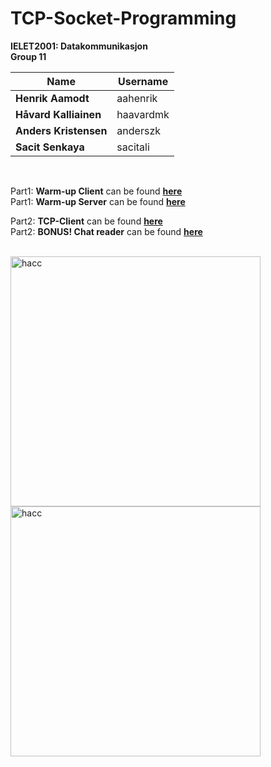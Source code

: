 # TCP-Socket-Programming

**IELET2001: Datakommunikasjon** <br>
**Group 11**


| Name  | Username |    
| ------------- | ------------- | 
| **Henrik Aamodt**  | aahenrik  | 
| **Håvard Kalliainen**  | haavardmk  | 
| **Anders Kristensen**  | anderszk  | 
| **Sacit Senkaya**  | sacitali  | 
<br>

Part1: **Warm-up Client** can be found [**here**](https://github.com/anderszk/TCP-Socket-Programming/blob/master/Anders'%20kode/Warm-up_exercise_final.py)<br>
Part1: **Warm-up Server** can be found [**here**](https://github.com/anderszk/TCP-Socket-Programming/blob/master/Anders'%20kode/Warm-up%20Server.py)

Part2: **TCP-Client** can be found [**here**](https://github.com/anderszk/TCP-Socket-Programming/blob/master/Anders'%20kode/client_rsp.py)<br>
Part2: **BONUS! Chat reader** can be found [**here**](https://github.com/anderszk/TCP-Socket-Programming/blob/master/H%C3%A5vard's%20kode/Public%20chat%20reader.py)<br>

<br>
<img src="https://i.pinimg.com/originals/1e/b6/62/1eb6625adf1d63d969a72bd80cc593ba.jpg" alt="hacc" width="400"/>
<img src="https://memegenerator.net/img/instances/62789357/when-did-you-become-an-expert-in-tcpip-protocol-last-night.jpg" alt="hacc" width="400"/>

